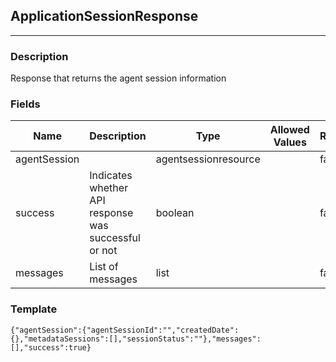 ## ApplicationSessionResponse
---
### Description
Response that returns the agent session information
### Fields
| Name | Description | Type | Allowed Values | Required |
| ---- | ----------- | ---- | -------------- | -------- |
| agentSession |  | agentsessionresource |  | false |
| success | Indicates whether API response was successful or not | boolean |  | false |
| messages | List of messages | list |  | false |
### Template
```
{"agentSession":{"agentSessionId":"","createdDate":{},"metadataSessions":[],"sessionStatus":""},"messages":[],"success":true}
```
